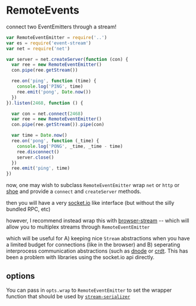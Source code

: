 # RemoteEvents

connect two EventEmitters through a stream!

``` js
var RemoteEventEmitter = require('..')
var es = require('event-stream')
var net = require('net')

var server = net.createServer(function (con) {
  var ree = new RemoteEventEmitter()
  con.pipe(ree.getStream())

  ree.on('ping', function (time) {
    console.log('PING', time)
    ree.emit('pong', Date.now())
  })
}).listen(2468, function () {

  var con = net.connect(2468)
  var ree = new RemoteEventEmitter()
  con.pipe(ree.getStream()).pipe(con)

  var time = Date.now()
  ree.on('pong', function (_time) {
    console.log('PONG', _time, _time - time)
    ree.disconnect()
    server.close()
  })
  ree.emit('ping', time)
})

```

now, one may wish to subclass `RemoteEventEmitter` wrap `net` or `http` or [shoe](http://github.com/substack/shoe) and provide a `connect` and `createServer` methods.

then you will have a very [socket.io](http://socket.io) like interface (but without the silly bundled RPC, etc)

however, I recommend instead wrap this with [browser-stream](http://github.com/dominictarr/browser-stream) -- which will allow you to multiplex streams through `RemoteEventEmitter`

which will be useful for A) keeping nice `Stream` abstractions when you have a limited budget for connections (like in the browser) and B) seperating interprocess communication abstractions (such as [dnode](http://github.com/substack/dnode) or [crdt](http://github.com/dominictarr/crdt). This has been a problem with libraries using the socket.io api directly.

## options

You can pass in `opts.wrap` to `RemoteEventEmitter` to set the
wrapper function that should be used by [`stream-serializer`][1]

  [1]: https://github.com/dominictarr/stream-serializer
